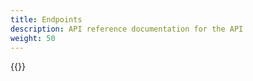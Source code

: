 ```yaml
---
title: Endpoints
description: API reference documentation for the API
weight: 50
---
```


{{<children />}}